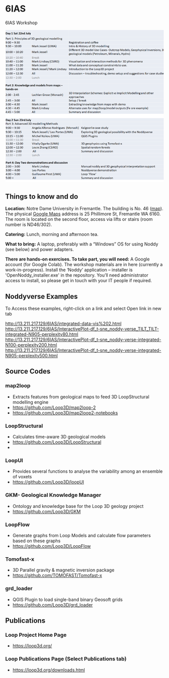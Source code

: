 # 6IAS
 6IAS Workshop


![image](images/program.png)



## Things to know and do

**Location:**
Notre Dame University in Fremantle. The building is No. 46 ([map](https://github.com/Loop3D/6IAS/blob/main/NotreDame_Campus%20Map_FREMANTLE%202023_R1.pdf)). The physical [Google Maps](https://goo.gl/maps/uPVoFGUEQ2eZNeb18) address is 25 Phillimore St, Fremantle WA 6160.
The room is located on the second floor, access via lifts or stairs (room number is ND46/302).
 
**Catering:**
Lunch, morning and afternoon tea.
 
**What to bring:**
A laptop, preferably with a “Windows” OS for using Noddy (see below) and power adapters.
 
**There are hands-on exercises. To take part, you will need:**
A Google account (for Google Colab).
The workshop materials are in here (currently a work-in-progress).
Install the ‘Noddy’ application – installer is 'OpenNoddy_installer.exe' in the repository. You’ll need administrator access to install, so please get in touch with your IT people if required.


## Noddyverse Examples 

To Access these examples, right-click on a link and select Open link in new tab   
   
http://13.211.217.129/6IAS/integrated-data-vis%202.html   
http://13.211.217.129/6IAS/InteractivePlot-df_t-sne_noddy-verse_TILT_TILT-integrated-N905-perplexity80.html   
http://13.211.217.129/6IAS/InteractivePlot-df_t-sne_noddy-verse-integrated-N100-perplexity200.html   
http://13.211.217.129/6IAS/InteractivePlot-df_t-sne_noddy-verse-integrated-N905-perplexity500.html   

## Source Codes   

### map2loop   
- Extracts features from geological maps to feed 3D LoopStructural modelling engine   
- https://github.com/Loop3D/map2loop-2
- https://github.com/Loop3D/map2loop2-notebooks

### LoopStructural
- Calculates time-aware 3D geological models
- https://github.com/Loop3D/LoopStructural   
- 

### LoopUI   
- Provides several functions to analyse the variability among an ensemble of voxets
- https://github.com/Loop3D/loopUI

### GKM- Geological Knowledge Manager
- Ontology and knowledge base for the Loop 3D geology project
- https://github.com/Loop3D/GKM

### LoopFlow
- Generate graphs from Loop Models and calculate flow parameters based on these graphs
- https://github.com/Loop3D/LoopFlow

### Tomofast-x
- 3D Parallel gravity & magnetic inversion package
- https://github.com/TOMOFAST/Tomofast-x

### grd_loader   
- QGIS Plugin to load single-band binary Geosoft grids
- https://github.com/Loop3D/grd_loader

## Publications

### Loop Project Home Page
- https://loop3d.org/

### Loop Publications Page (Select Publications tab)
- https://loop3d.org/downloads.html

